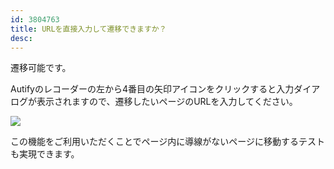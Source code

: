 ```yaml
---
id: 3804763
title: URLを直接入力して遷移できますか？
desc: 
---
```


遷移可能です。

Autifyのレコーダーの左から4番目の矢印アイコンをクリックすると入力ダイアログが表示されますので、遷移したいページのURLを入力してください。

![](https://downloads.intercomcdn.com/i/o/193165851/460605b1d924099a3d4803d2/Untitled.png)

この機能をご利用いただくことでページ内に導線がないページに移動するテストも実現できます。